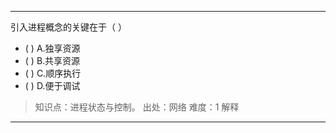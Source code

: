 ---
引入进程概念的关键在于（ ）
- ( ) A.独享资源 
- ( ) B.共享资源 
- ( ) C.顺序执行 
- ( ) D.便于调试

> 知识点：进程状态与控制。
> 出处：网络
> 难度：1
> 解释

---